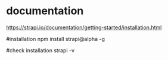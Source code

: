 # documentation
https://strapi.io/documentation/getting-started/installation.html

#installation
npm install strapi@alpha -g

#check installation
strapi -v

#
